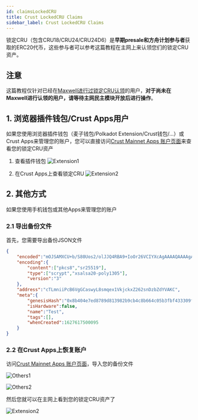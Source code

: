 ```yaml
---
id: claimsLockedCRU
title: Crust LockedCRU Claims
sidebar_label: Crust LockedCRU Claims
---
```


锁定CRU（包含CRU18/CRU24/CRU24D6）是**早期presale和方舟计划参与者**获取的ERC20代币，这些参与者可以参考这篇教程在主网上来认领您们的锁定CRU资产。

## 注意

这篇教程仅针对已经在[Maxwell进行过锁定CRU认领](https://wiki-maxwell.crust.network/docs/zh-CN/claimCRU18)的用户，**对于尚未在Maxwell进行认领的用户，请等待主网民主模块开放后进行操作**。

## 1. 浏览器插件钱包/Crust Apps用户

如果您使用浏览器插件钱包（麦子钱包/Polkadot Extension/Crust钱包/...）或Crust Apps来管理您的账户，您可以直接访问[Crust Mainnet Apps 账户页面](https://apps.crust.network/#/accounts)来查看您的锁定CRU资产

1. 查看插件钱包
![Extension1](assets/claimsLockedCRU/extension1.jpg)

2. 在Crust Apps上查看锁定CRU
![Extension2](assets/claimsLockedCRU/extension2.jpg)

## 2. 其他方式

如果您使用手机钱包或其他Apps来管理您的账户

### 2.1 导出备份文件

首先，您需要导出备份JSON文件

```json
{
    "encoded":"mOJSAMXCU+b/S80Uos2/olJJQ4RBA9+IoOr26VCIYXcAgAAAAQAAAAgAAACEef8KOVeeWD0DqPShntOtcHGTXAH4acTdJ7zjc9cLeXgIH1wsksMXh6CdvnARjxvKwXL98LjK2NLBDwSA8iqFAF8rspqMJ0kEKx4ExRPB0nQU94XU27UL8/eV08HVdBYhKU2664XOL/d+Zyyx2JNREj7kIKpPs2staSxD2zwkTNLGWasKwXjl7vAtxevZUNj01VZL5GWtg2TprMs0",
    "encoding":{
        "content":["pkcs8","sr25519"],
        "type":["scrypt","xsalsa20-poly1305"],
        "version":"3"
    },
    "address":"cTLmniiPcB6VgGCaswyL8smqex1VkjckxZ262snDzbZdYVAKC",
    "meta":{
        "genesisHash":"0x8b404e7ed8789d813982b9cb4c8b664c05b3fbf433309f603af014ec9ce56a8c",
        "isHardware":false,
        "name":"Test",
        "tags":[],
        "whenCreated":1627617500095
    }
}
```

### 2.2 在Crust Apps上恢复账户

访问[Crust Mainnet Apps 账户页面](https://apps.crust.network/#/accounts)，导入您的备份文件

![Others1](assets/claimsLockedCRU/others1.jpg)

![Others2](assets/claimsLockedCRU/others2.jpg)

然后您就可以在主网上看到您的锁定CRU资产了

![Extension2](assets/claimsLockedCRU/extension2.jpg)
